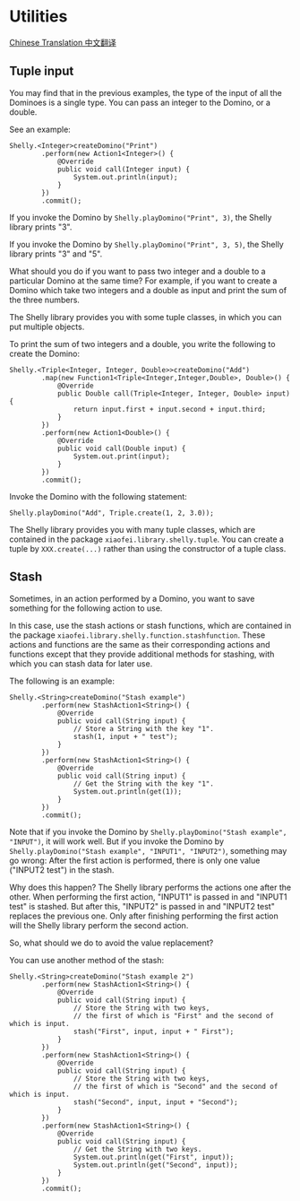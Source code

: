 # Utilities

[Chinese Translation 中文翻译](https://github.com/Xiaofei-it/Shelly/blob/master/doc-zh-cn/UTILITIES.md)

## Tuple input

You may find that in the previous examples, the type of the input of all the Dominoes is a single type.
You can pass an integer to the Domino, or a double.

See an example:

```
Shelly.<Integer>createDomino("Print")
        .perform(new Action1<Integer>() {
            @Override
            public void call(Integer input) {
                System.out.println(input);
            }
        })
        .commit();
```

If you invoke the Domino by `Shelly.playDomino("Print", 3)`, the Shelly library prints "3".

If you invoke the Domino by `Shelly.playDomino("Print", 3, 5)`, the Shelly library prints "3" and "5".

What should you do if you want to pass two integer and a double to a particular Domino at the same time?
For example, if you want to create a Domino which take two integers and a double as input and
print the sum of the three numbers.

The Shelly library provides you with some tuple classes, in which you can put multiple objects.

To print the sum of two integers and a double, you write the following to create the Domino:

```
Shelly.<Triple<Integer, Integer, Double>>createDomino("Add")
        .map(new Function1<Triple<Integer,Integer,Double>, Double>() {
            @Override
            public Double call(Triple<Integer, Integer, Double> input) {
                return input.first + input.second + input.third;
            }
        })
        .perform(new Action1<Double>() {
            @Override
            public void call(Double input) {
                System.out.print(input);
            }
        })
        .commit();
```

Invoke the Domino with the following statement:

```
Shelly.playDomino("Add", Triple.create(1, 2, 3.0));
```

The Shelly library provides you with many tuple classes, which are contained in the package
`xiaofei.library.shelly.tuple`. You can create a tuple by `XXX.create(...)` rather than using the
constructor of a tuple class.

## Stash

Sometimes, in an action performed by a Domino, you want to save something for the following action to use.

In this case, use the stash actions or stash functions, which are contained in the package
`xiaofei.library.shelly.function.stashfunction`. These actions and functions are the same as their
corresponding actions and functions except that they provide additional methods for stashing, with
which you can stash data for later use.

The following is an example:

```
Shelly.<String>createDomino("Stash example")
        .perform(new StashAction1<String>() {
            @Override
            public void call(String input) {
                // Store a String with the key "1".
                stash(1, input + " test");
            }
        })
        .perform(new StashAction1<String>() {
            @Override
            public void call(String input) {
                // Get the String with the key "1".
                System.out.println(get(1));
            }
        })
        .commit();
```

Note that if you invoke the Domino by `Shelly.playDomino("Stash example", "INPUT")`, it will work well.
But if you invoke the Domino by `Shelly.playDomino("Stash example", "INPUT1", "INPUT2")`, something
may go wrong:
After the first action is performed, there is only one value ("INPUT2 test") in the stash.

Why does this happen? The Shelly library performs the actions one after the other. When performing
the first action, "INPUT1" is passed in and "INPUT1 test" is stashed. But after this, "INPUT2" is
passed in and "INPUT2 test" replaces the previous one.
Only after finishing performing the first action will the Shelly library perform the second action.

So, what should we do to avoid the value replacement?

You can use another method of the stash:

```
Shelly.<String>createDomino("Stash example 2")
        .perform(new StashAction1<String>() {
            @Override
            public void call(String input) {
                // Store the String with two keys,
                // the first of which is "First" and the second of which is input.
                stash("First", input, input + " First");
            }
        })
        .perform(new StashAction1<String>() {
            @Override
            public void call(String input) {
                // Store the String with two keys,
                // the first of which is "Second" and the second of which is input.
                stash("Second", input, input + "Second");
            }
        })
        .perform(new StashAction1<String>() {
            @Override
            public void call(String input) {
                // Get the String with two keys.
                System.out.println(get("First", input));
                System.out.println(get("Second", input));
            }
        })
        .commit();
```